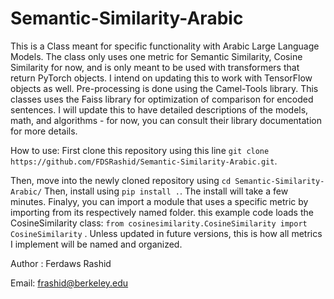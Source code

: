# Semantic-Similarity-Arabic
This is a Class meant for specific functionality with Arabic Large Language Models. The class only uses one metric for Semantic Similarity,
Cosine Similarity for now, and is only meant to be used with transformers that return PyTorch objects. I intend on updating this to
work with TensorFlow objects as well. 
Pre-processing is done using the Camel-Tools library.
This classes uses the Faiss library for optimization of comparison for encoded sentences. I will update this to have detailed descriptions
of the models, math, and algorithms - for now, you can consult their library documentation for more details.

How to use: First clone this repository using this line `git clone https://github.com/FDSRashid/Semantic-Similarity-Arabic.git`.

Then, move into the newly cloned repository using `cd Semantic-Similarity-Arabic/` Then, install using `pip install .`. The install will take a few minutes. Finalyy, you can import a module that uses a specific metric by importing from its respectively named folder. this example code loads the CosineSimilarity class: `from cosinesimilarity.CosineSimilarity import CosineSimilarity` . Unless updated in future versions, this is how all metrics I implement will be named and organized.

Author : Ferdaws Rashid


Email: frashid@berkeley.edu
